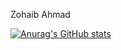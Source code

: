 Zohaib Ahmad 




[![Anurag's GitHub stats](https://github-readme-stats.vercel.app/api?username=Kingjo1287&show_icons=true&theme=dracula)](https://github.com/anuraghazra/github-readme-stats)

